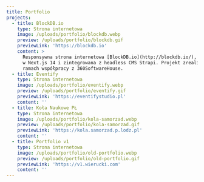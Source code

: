 ```yaml
---
title: Portfolio
projects:
  - title: BlockDB.io
    type: Strona internetowa
    image: /uploads/portfolio/blockdb.webp
    preview: /uploads/portfolio/blockdb.gif
    previewLink: 'https://blockdb.io'
    content: >
      Responsywna strona internetowa [BlockDB.io](http://blockdb.io/), zbudowana
      w Next.js 14 i zintegrowana z headless CMS Strapi. Projekt zrealizowany w
      ramach współpracy z 360SoftwareHouse.
  - title: Eventify
    type: Strona internetowa
    image: /uploads/portfolio/eventify.webp
    preview: /uploads/portfolio/eventify.gif
    previewLink: 'https://eventifystudio.pl'
    content: ''
  - title: Koła Naukowe PŁ
    type: Strona internetowa
    image: /uploads/portfolio/kola-samorzad.webp
    preview: /uploads/portfolio/kola-samorzad.gif
    previewLink: 'https://kola.samorzad.p.lodz.pl'
    content: ''
  - title: Portfolio v1
    type: Strona internetowa
    image: /uploads/portfolio/old-portfolio.webp
    preview: /uploads/portfolio/old-portfolio.gif
    previewLink: 'https://v1.wierucki.com'
    content: ''
---
```


